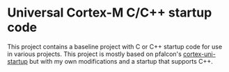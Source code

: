 # Universal Cortex-M C/C++ startup code
This project contains a baseline project with C or C++ startup code for use in various projects. This project is mostly based on pfalcon's [cortex-uni-startup](https://github.com/pfalcon/cortex-uni-startup) but with my own modifications and a startup that supports C++. 
